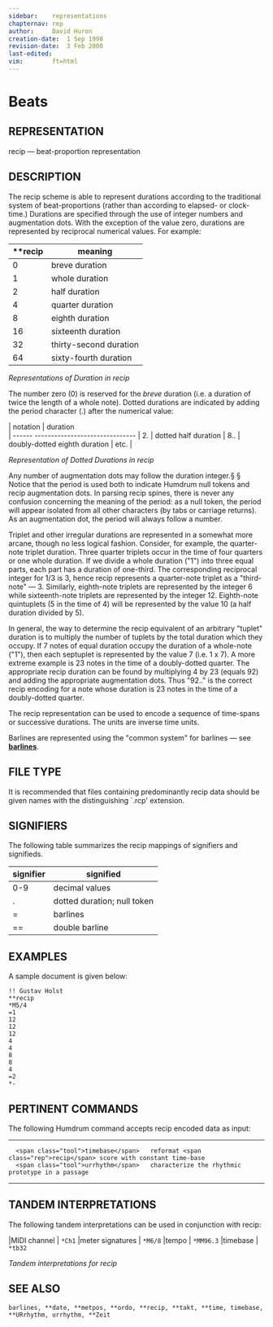```yaml
---
sidebar:	representations
chapternav:	rep
author:		David Huron
creation-date:	1 Sep 1998
revision-date:	3 Feb 2000
last-edited:	
vim:		ft=html
---
```



Beats
================================

## REPRESENTATION ##

 <span class="rep">recip</span> &mdash; beat-proportion representation

## DESCRIPTION ##

 The <span class="rep">recip</span> scheme is able to represent durations according to
 the traditional system of beat-proportions (rather than according to
 elapsed- or clock-time.) Durations are specified through the use of
 integer numbers and augmentation dots. With the exception of the value
 zero, durations are represented by reciprocal numerical values. For
 example:

| \*\*recip | meaning
|-----------|--------
|   0   |   breve duration
|   1   |   whole duration
|   2   |   half duration
|   4   |   quarter duration
|   8   |   eighth duration
|   16  |   sixteenth duration
|   32  |   thirty-second duration
|   64  |   sixty-fourth duration

 *Representations of Duration in <span class="rep">recip</span>*

 The number zero (0) is reserved for the *breve* duration (i.e. a
 duration of twice the length of a whole note). Dotted durations are
 indicated by adding the period character (.) after the numerical
 value:

  | notation	| duration	
  | ------ -------------------------------
  | 2.    	| dotted half duration
  | 8..   	| doubly-dotted eighth duration
  | etc.   	|

 *Representation of Dotted Durations in <span class="rep">recip</span>*

 Any number of augmentation dots may follow the duration integer.§ §
 Notice that the period is used both to indicate Humdrum null tokens
 and <span class="rep">recip</span> augmentation dots. In parsing <span class="rep">recip</span> spines,
 there is never any confusion concerning the meaning of the period: as
 a null token, the period will appear isolated from all other
 characters (by tabs or carriage returns). As an augmentation dot, the
 period will always follow a number.

 Triplet and other irregular durations are represented in a somewhat
 more arcane, though no less logical fashion. Consider, for example,
 the quarter-note triplet duration. Three quarter triplets occur in the
 time of four quarters or one whole duration. If we divide a whole
 duration (\"1\") into three equal parts, each part has a duration of
 one-third. The corresponding reciprocal integer for 1/3 is 3, hence
 <span class="rep">recip</span> represents a quarter-note triplet as a \"third-note\"
 &mdash; 3. Similarly, eighth-note triplets are represented by the integer
 6 while sixteenth-note triplets are represented by the integer 12.
 Eighth-note quintuplets (5 in the time of 4) will be represented by
 the value 10 (a half duration divided by 5).

 In general, the way to determine the <span class="rep">recip</span> equivalent of an
 arbitrary \"tuplet\" duration is to multiply the number of tuplets by
 the total duration which they occupy. If 7 notes of equal duration
 occupy the duration of a whole-note (\"1\"), then each septuplet is
 represented by the value 7 (i.e. 1 x 7). A more extreme example is 23
 notes in the time of a doubly-dotted quarter. The appropriate
 <span class="rep">recip</span> duration can be found by multiplying 4 by 23 (equals 92)
 and adding the appropriate augmentation dots. Thus \"92..\" is the
 correct <span class="rep">recip</span> encoding for a note whose duration is 23 notes
 in the time of a doubly-dotted quarter.

 The <span class="rep">recip</span> representation can be used to encode a sequence of
 time-spans or successive durations. The units are inverse time units.

 Barlines are represented using the \"common system\" for barlines &mdash;
 see [**barlines**](barlines.rep.html).

## FILE TYPE ##

 It is recommended that files containing predominantly <span class="rep">recip</span> data
 should be given names with the distinguishing \`.rcp\' extension.

## SIGNIFIERS ##

 The following table summarizes the <span class="rep">recip</span> mappings of
 signifiers and signifieds.

  | signifier | signified |	
  | ----------| ----------|
  | 0-9       |	decimal values
  | .         | dotted duration; null token
  | =         | barlines
  | ==        | double barline


## EXAMPLES ##

 A sample document is given below:

```
!! Gustav Holst
**recip
*M5/4
=1
12
12
12
4
4
8
8
4
=2
*-
```

## PERTINENT COMMANDS ##

 The following Humdrum command accepts <span class="rep">recip</span> encoded data as
 input:

   -- ------------------------------------------- ------------------------------------------------------
                                                  
      <span class="tool">timebase</span>   reformat <span class="rep">recip</span> score with constant time-base
      <span class="tool">urrhythm</span>   characterize the rhythmic prototype in a passage
   -- ------------------------------------------- ------------------------------------------------------

## TANDEM INTERPRETATIONS ##

 The following tandem interpretations can be used in conjunction with
 <span class="rep">recip</span>:

   |MIDI channel      | `*Ch1`
   |meter signatures  | `*M6/8`
   |tempo             | `*MM96.3`
   |timebase          | `*tb32`

 *Tandem interpretations for <span class="rep">recip</span>*

## SEE ALSO ##

 `barlines, **date, **metpos, **ordo, **recip, **takt, **time, timebase, **URrhythm, urrhythm, **Zeit`

